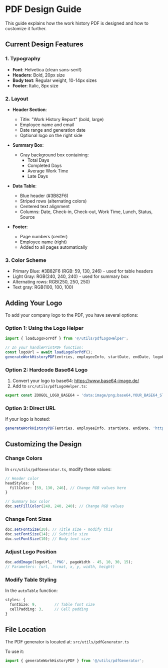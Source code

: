 # PDF Design Guide

This guide explains how the work history PDF is designed and how to customize it further.

## Current Design Features

### 1. **Typography**
- **Font**: Helvetica (clean sans-serif)
- **Headers**: Bold, 20px size
- **Body text**: Regular weight, 10-14px sizes
- **Footer**: Italic, 8px size

### 2. **Layout**
- **Header Section**: 
  - Title: "Work History Report" (bold, large)
  - Employee name and email
  - Date range and generation date
  - Optional logo on the right side
  
- **Summary Box**: 
  - Gray background box containing:
    - Total Days
    - Completed Days
    - Average Work Time
    - Late Days

- **Data Table**:
  - Blue header (#3B82F6)
  - Striped rows (alternating colors)
  - Centered text alignment
  - Columns: Date, Check-in, Check-out, Work Time, Lunch, Status, Source

- **Footer**:
  - Page numbers (center)
  - Employee name (right)
  - Added to all pages automatically

### 3. **Color Scheme**
- Primary Blue: #3B82F6 (RGB: 59, 130, 246) - used for table headers
- Light Gray: RGB(240, 240, 240) - used for summary box
- Alternating rows: RGB(250, 250, 250)
- Text gray: RGB(100, 100, 100)

## Adding Your Logo

To add your company logo to the PDF, you have several options:

### Option 1: Using the Logo Helper

```typescript
import { loadLogoForPdf } from '@/utils/pdfLogoHelper';

// In your handlePrintPDF function:
const logoUrl = await loadLogoForPdf();
generateWorkHistoryPDF(entries, employeeInfo, startDate, endDate, logoUrl);
```

### Option 2: Hardcode Base64 Logo

1. Convert your logo to base64: https://www.base64-image.de/
2. Add to `src/utils/pdfLogoHelper.ts`:
```typescript
export const ZOOGOL_LOGO_BASE64 = 'data:image/png;base64,YOUR_BASE64_STRING_HERE';
```

### Option 3: Direct URL

If your logo is hosted:
```typescript
generateWorkHistoryPDF(entries, employeeInfo, startDate, endDate, 'https://yoursite.com/logo.png');
```

## Customizing the Design

### Change Colors

In `src/utils/pdfGenerator.ts`, modify these values:

```typescript
// Header color
headStyles: {
  fillColor: [59, 130, 246], // Change RGB values here
}

// Summary box color
doc.setFillColor(240, 240, 240); // Change RGB values
```

### Change Font Sizes

```typescript
doc.setFontSize(20); // Title size - modify this
doc.setFontSize(14); // Subtitle size
doc.setFontSize(10); // Body text size
```

### Adjust Logo Position

```typescript
doc.addImage(logoUrl, 'PNG', pageWidth - 45, 10, 30, 15);
// Parameters: (url, format, x, y, width, height)
```

### Modify Table Styling

In the `autoTable` function:
```typescript
styles: {
  fontSize: 9,        // Table font size
  cellPadding: 3,     // Cell padding
}
```

## File Location

The PDF generator is located at: `src/utils/pdfGenerator.ts`

To use it:
```typescript
import { generateWorkHistoryPDF } from '@/utils/pdfGenerator';
```


